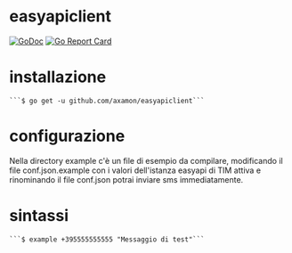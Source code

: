 # easyapiclient

[![GoDoc](https://godoc.org/github.com/axamon/easyapiclient?status.svg)](https://godoc.org/github.com/axamon/easyapiclient)
[![Go Report Card](https://goreportcard.com/badge/github.com/axamon/easyapiclient)](https://goreportcard.com/report/github.com/axamon/easyapiclient)

# installazione

    ```$ go get -u github.com/axamon/easyapiclient```

# configurazione
Nella directory example c'è un file di esempio da compilare, modificando il file conf.json.example con i valori dell'istanza easyapi di TIM attiva e rinominando il file conf.json potrai inviare sms immediatamente.

# sintassi
    ```$ example +395555555555 "Messaggio di test"```